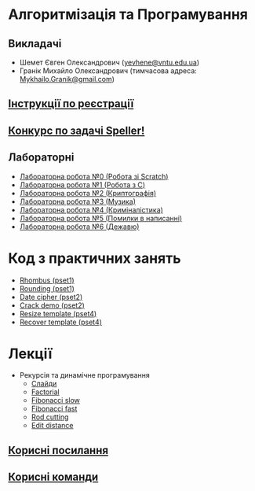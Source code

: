# Алгоритмізація та Програмування

## Викладачі
- Шемет Євген Олександрович (yevhene@vntu.edu.ua)
- Гранік Михайло Олександрович (тимчасова адреса: Mykhailo.Granik@gmail.com)

## [Інструкції по реєстрації](docs/registration.md)
## [Конкурс по задачі Speller!](docs/speller-contest.md)

## Лабораторні
- [Лабораторна робота №0 (Робота зі Scratch)](labs/0-scratch.md)
- [Лабораторна робота №1 (Робота з C)](labs/1-C.md)
- [Лабораторна робота №2 (Криптографія)](labs/2-crypto.md)
- [Лабораторна робота №3 (Музика)](labs/3-music.md)
- [Лабораторна робота №4 (Криміналістика)](labs/4-forensics.md)
- [Лабораторна робота №5 (Помилки в написанні)](labs/5-misspelings.md)
- [Лабораторна робота №6 (Дежавю)](labs/6-deja-vu.md)

# Код з практичних занять
- [Rhombus (pset1)](practice/rhombus.с)
- [Rounding (pset1)](practice/rounding.c)
- [Date cipher (pset2)](practice/date-cipher.c)
- [Crack demo (pset2)](practice/crack-demo.c)
- [Resize template (pset4)](practice/resize-template.c)
- [Recover template (pset4)](practice/recover-template.c)

# Лекції
- Рекурсія та динамічне програмування
  - [Слайди](lectures/recursion-dp/lecture.pptx)
  - [Factorial](lectures/recursion-dp/factorial.c)
  - [Fibonacci slow](lectures/recursion-dp/fibonacci_slow.c)
  - [Fibonacci fast](lectures/recursion-dp/fibonacci_fast.c)
  - [Rod cutting](lectures/recursion-dp/rod_cutting.c)
  - [Edit distance](lectures/recursion-dp/edit_distance.c)

## [Корисні посилання](docs/links.md)

## [Корисні команди](docs/commands.md)
